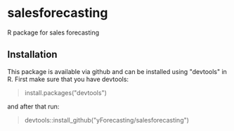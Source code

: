 # salesforecasting
R package for sales forecasting


## Installation

This package is available via github and can be installed using "devtools" in R. First make sure that you have devtools:
> install.packages("devtools")

and after that run:
> devtools::install_github("yForecasting/salesforecasting")
